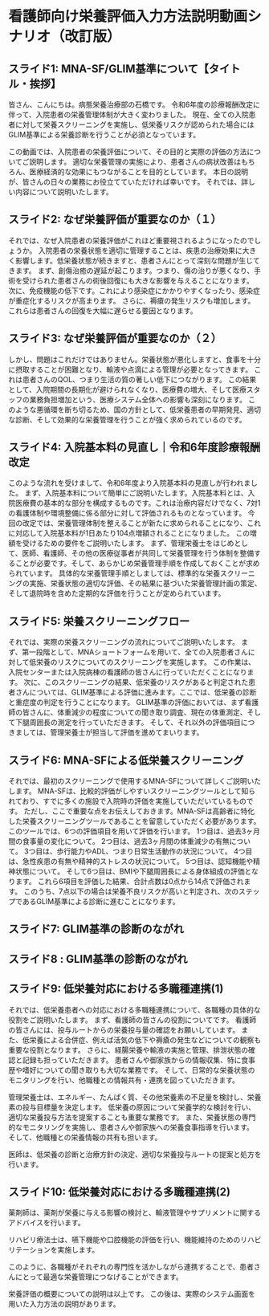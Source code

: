 # 看護師向け栄養評価入力方法説明動画シナリオ（改訂版）

## スライド1: MNA-SF/GLIM基準について【タイトル・挨拶】
皆さん、こんにちは。病態栄養治療部の石橋です。
令和6年度の診療報酬改定に伴って、入院患者の栄養管理体制が大きく変わりました。
現在、全ての入院患者に対して栄養スクリーニングを実施し、低栄養リスクが認められた場合にはGLIM基準による栄養診断を行うことが必須となっています。

この動画では、入院患者の栄養評価について、その目的と実際の評価の方法についてご説明します。
適切な栄養管理の実施により、患者さんの病状改善はもちろん、医療経済的な効果にもつながることを目的としています。
本日の説明が、皆さんの日々の業務にお役立てていただければ幸いです。
それでは、詳しい内容について説明いたします。

## スライド2: なぜ栄養評価が重要なのか（１）
それでは、なぜ入院患者の栄養評価がこれほど重要視されるようになったのでしょうか。
入院患者の栄養状態を適切に管理することは、疾患の治療効果に大きく影響します。低栄養状態が続きますと、患者さんにとって深刻な問題が生じてきます。
まず、創傷治癒の遅延が起こります。つまり、傷の治りが悪くなり、手術を受けられた患者さんの術後回復にも大きな影響を与えることになります。
次に、免疫機能の低下です。これにより感染症にかかりやすくなったり、感染症が重症化するリスクが高まります。
さらに、褥瘡の発生リスクも増加します。これらは患者さんの回復を大幅に遅らせる要因となります。

## スライド3: なぜ栄養評価が重要なのか（２）
しかし、問題はこれだけではありません。栄養状態が悪化しますと、食事を十分に摂取することが困難となり、輸液や点滴による管理が必要となってきます。
これは患者さんのQOL、つまり生活の質の著しい低下につながります。
この結果として、入院期間の長期化が避けられなくなり、医療費の増大、そして医療スタッフの業務負担増加という、医療システム全体への影響も深刻になります。
このような悪循環を断ち切るため、国の方針として、低栄養患者の早期発見、適切な診断、そして効果的な栄養管理を行うことが強く求められているのです。

## スライド4: 入院基本料の見直し｜令和6年度診療報酬改定
このような流れを受けまして、令和6年度より入院基本料の見直しが行われました。
まず、入院基本料について簡単にご説明いたします。入院基本料とは、入院医療費の基本的な部分を構成するものです。これは治療内容だけでなく、7対1の看護体制や環境整備に係る部分に対して評価されるものとなっています。
今回の改定では、栄養管理体制を整えることが新たに求められることになり、これに対応して入院基本料が1日あたり104点増額されることになりました。
この増額を受けるための要件をご説明いたします。
まず、管理栄養士をはじめとして、医師、看護師、その他の医療従事者が共同して栄養管理を行う体制を整備することが必要です。そして、あらかじめ栄養管理手順を作成しておくことが求められています。
具体的な栄養管理手順としましては、標準的な栄養スクリーニングの実施、栄養状態の適切な評価、その結果に基づいた栄養管理計画の策定、そして退院時を含めた定期的な評価を行うことが定められています。

## スライド5: 栄養スクリーニングフロー
それでは、実際の栄養スクリーニングの流れについてご説明いたします。
まず、第一段階として、MNAショートフォームを用いて、全ての入院患者さんに対して低栄養のリスクについてのスクリーニングを実施します。
この作業は、入院センターまたは入院病棟の看護師の皆さんに行っていただくことになります。
次に、このスクリーニングの結果、低栄養のリスクがあると判定された患者さんについては、GLIM基準による評価に進みます。ここでは、低栄養の診断と重症度の判定を行うことになります。
GLIM基準の評価においては、まず看護師の皆さんに、体重減少の程度についての聞き取り調査、現在の体重測定、そして下腿周囲長の測定を行っていただきます。
そして、それ以外の評価項目につきましては、管理栄養士が担当して評価を進めてまいります。

## スライド6: MNA-SFによる低栄養スクリーニング
それでは、最初のスクリーニングで使用するMNA-SFについて詳しくご説明いたします。
MNA-SFは、比較的評価がしやすいスクリーニングツールとして知られており、すでに多くの施設で入院時の評価を実施していただいているものです。
ただし、ここで重要な点をお伝えしておきます。MNA-SFは高齢者に特化した栄養スクリーニングツールであることを留意していただく必要があります。
このツールでは、6つの評価項目を用いて評価を行います。
1つ目は、過去3ヶ月間の食事量の変化について。
2つ目は、過去3ヶ月間の体重減少の有無について。
3つ目は、歩行能力やADL、つまり日常生活動作の状況について。
4つ目は、急性疾患の有無や精神的ストレスの状況について。
5つ目は、認知機能や精神状態について。
そして6つ目は、BMIや下腿周囲長による身体組成の評価となります。
これら6項目を評価した結果、合計点数は0点から14点で評価されます。
このうち、7点以下の場合は栄養不良リスクが高いと判定され、次のステップであるGLIM基準による診断に進むことになります。

## スライド7: GLIM基準の診断のながれ



## スライド8 : GLIM基準の診断のながれ

## スライド9: 低栄養対応における多職種連携(1)
それでは、低栄養患者への対応における多職種連携について、各職種の具体的な役割をご説明いたします。
まず、看護師の皆さんの役割についてです。
看護師の皆さんには、投与ルートからの栄養投与量の確認をお願いしています。
また、低栄養による合併症、例えば活気の低下や褥瘡の発生などについての観察も重要な役割となります。
さらに、経腸栄養や輸液の実施と管理、排泄状態の確認と記録も担っていただきます。
患者さんや御家族からの情報収集、特に食事歴や嗜好についての聞き取りも大切な業務です。
そして、日常的な栄養状態のモニタリングを行い、他職種との情報共有・連携を図っていただきます。

管理栄養士は、エネルギー、たんぱく質、その他栄養素の不足量を検討し、栄養素の投与目標量を決定します。
低栄養の原因について栄養学的な検討を行い、適切な栄養投与方法を提案することも重要な業務です。
また、栄養状態の専門的なモニタリングを実施し、患者さんや御家族への栄養食事指導を行います。
そして、他職種との栄養情報の共有も担います。

医師は、低栄養の診断と治療方針の決定、適切な栄養投与ルートの提案と処方を行います。


## スライド10: 低栄養対応における多職種連携(2)
薬剤師は、薬剤が栄養に与える影響の検討と、輸液管理やサプリメントに関するアドバイスを行います。

リハビリ療法士は、嚥下機能や口腔機能の評価を行い、機能維持のためのリハビリテーションを実施します。

このように、各職種がそれぞれの専門性を活かしながら連携することで、患者さんにとって最適な栄養管理につなげることができます。

栄養評価の概要についての説明は以上です。
この後は、実際のシステム画面を用いた入力方法の説明があります。



